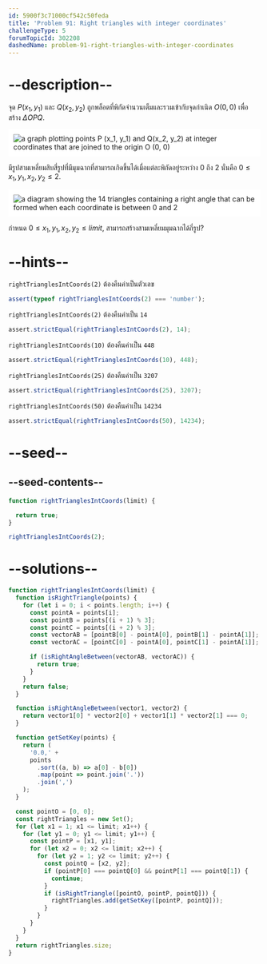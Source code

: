 ```yaml
---
id: 5900f3c71000cf542c50feda
title: 'Problem 91: Right triangles with integer coordinates'
challengeType: 5
forumTopicId: 302208
dashedName: problem-91-right-triangles-with-integer-coordinates
---
```


# --description--

จุด ${P}(x_1, y_1)$ และ ${Q}(x_2, y_2)$ ถูกพล็อตที่พิกัดจำนวนเต็มและรวมเข้ากับจุดกำเนิด ${O}(0, 0)$ เพื่อสร้าง ${\Delta}OPQ$.

<img class="img-responsive center-block" alt="a graph plotting points P (x_1, y_1) and Q(x_2, y_2) at integer coordinates that are joined to the origin O (0, 0)" src="https://cdn-media-1.freecodecamp.org/project-euler/right-triangles-integer-coordinates-1.png" style="background-color: white; padding: 10px;">


มีรูปสามเหลี่ยมสิบสี่รูปที่มีมุมฉากที่สามารถเกิดขึ้นได้เมื่อแต่ละพิกัดอยู่ระหว่าง 0 ถึง 2 นั่นคือ $0 ≤ x_1, y_1, x_2, y_2 ≤ 2$.

<img class="img-responsive center-block" alt="a diagram showing the 14 triangles containing a right angle that can be formed when each coordinate is between 0 and 2" src="https://cdn-media-1.freecodecamp.org/project-euler/right-triangles-integer-coordinates-2.png" style="background-color: white; padding: 10px;">

กำหนด $0 ≤ x_1, y_1, x_2, y_2 ≤ limit$, สามารถสร้างสามเหลี่ยมมุมฉากได้กี่รูป?

# --hints--

`rightTrianglesIntCoords(2)` ต้องคืนค่าเป็นตัวเลข

```js
assert(typeof rightTrianglesIntCoords(2) === 'number');
```

`rightTrianglesIntCoords(2)` ต้องคืนค่าเป็น `14`

```js
assert.strictEqual(rightTrianglesIntCoords(2), 14);
```

`rightTrianglesIntCoords(10)` ต้องคืนค่าเป็น `448`

```js
assert.strictEqual(rightTrianglesIntCoords(10), 448);
```

`rightTrianglesIntCoords(25)` ต้องคืนค่าเป็น `3207`

```js
assert.strictEqual(rightTrianglesIntCoords(25), 3207);
```

`rightTrianglesIntCoords(50)` ต้องคืนค่าเป็น `14234`

```js
assert.strictEqual(rightTrianglesIntCoords(50), 14234);
```

# --seed--

## --seed-contents--

```js
function rightTrianglesIntCoords(limit) {

  return true;
}

rightTrianglesIntCoords(2);
```

# --solutions--

```js
function rightTrianglesIntCoords(limit) {
  function isRightTriangle(points) {
    for (let i = 0; i < points.length; i++) {
      const pointA = points[i];
      const pointB = points[(i + 1) % 3];
      const pointC = points[(i + 2) % 3];
      const vectorAB = [pointB[0] - pointA[0], pointB[1] - pointA[1]];
      const vectorAC = [pointC[0] - pointA[0], pointC[1] - pointA[1]];

      if (isRightAngleBetween(vectorAB, vectorAC)) {
        return true;
      }
    }
    return false;
  }

  function isRightAngleBetween(vector1, vector2) {
    return vector1[0] * vector2[0] + vector1[1] * vector2[1] === 0;
  }

  function getSetKey(points) {
    return (
      '0.0,' +
      points
        .sort((a, b) => a[0] - b[0])
        .map(point => point.join('.'))
        .join(',')
    );
  }

  const pointO = [0, 0];
  const rightTriangles = new Set();
  for (let x1 = 1; x1 <= limit; x1++) {
    for (let y1 = 0; y1 <= limit; y1++) {
      const pointP = [x1, y1];
      for (let x2 = 0; x2 <= limit; x2++) {
        for (let y2 = 1; y2 <= limit; y2++) {
          const pointQ = [x2, y2];
          if (pointP[0] === pointQ[0] && pointP[1] === pointQ[1]) {
            continue;
          }
          if (isRightTriangle([pointO, pointP, pointQ])) {
            rightTriangles.add(getSetKey([pointP, pointQ]));
          }
        }
      }
    }
  }
  return rightTriangles.size;
}
```
